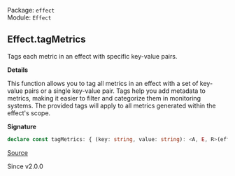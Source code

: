 Package: `effect`<br />
Module: `Effect`<br />

## Effect.tagMetrics

Tags each metric in an effect with specific key-value pairs.

**Details**

This function allows you to tag all metrics in an effect with a set of
key-value pairs or a single key-value pair. Tags help you add metadata to
metrics, making it easier to filter and categorize them in monitoring
systems. The provided tags will apply to all metrics generated within the
effect's scope.

**Signature**

```ts
declare const tagMetrics: { (key: string, value: string): <A, E, R>(effect: Effect<A, E, R>) => Effect<A, E, R>; (values: Record<string, string>): <A, E, R>(effect: Effect<A, E, R>) => Effect<A, E, R>; <A, E, R>(effect: Effect<A, E, R>, key: string, value: string): Effect<A, E, R>; <A, E, R>(effect: Effect<A, E, R>, values: Record<string, string>): Effect<A, E, R>; }
```

[Source](https://github.com/Effect-TS/effect/tree/main/packages/effect/src/Effect.ts#L11627)

Since v2.0.0